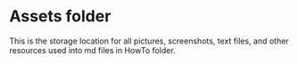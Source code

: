 # Assets folder

This is the storage location for all pictures, screenshots, text files, and other resources used into md files in HowTo folder.
